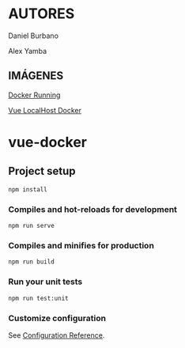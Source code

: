 # AUTORES
Daniel Burbano

Alex Yamba

## IMÁGENES

[Docker Running](https://imgur.com/N4YMiuK)

[Vue LocalHost Docker](https://imgur.com/RT7Q1MA)

# vue-docker

## Project setup
```
npm install
```

### Compiles and hot-reloads for development
```
npm run serve
```

### Compiles and minifies for production
```
npm run build
```

### Run your unit tests
```
npm run test:unit
```

### Customize configuration
See [Configuration Reference](https://cli.vuejs.org/config/).

